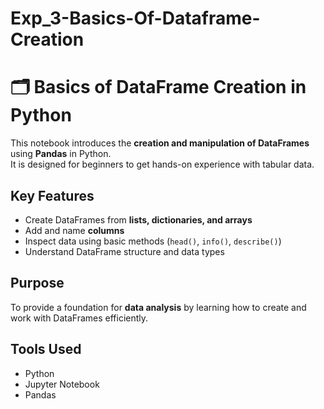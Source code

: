 # Exp_3-Basics-Of-Dataframe-Creation
# 🗂 Basics of DataFrame Creation in Python

This notebook introduces the **creation and manipulation of DataFrames** using **Pandas** in Python.  
It is designed for beginners to get hands-on experience with tabular data.

## Key Features
- Create DataFrames from **lists, dictionaries, and arrays**
- Add and name **columns**
- Inspect data using basic methods (`head()`, `info()`, `describe()`)
- Understand DataFrame structure and data types

## Purpose
To provide a foundation for **data analysis** by learning how to create and work with DataFrames efficiently.

## Tools Used
- Python
- Jupyter Notebook
- Pandas

